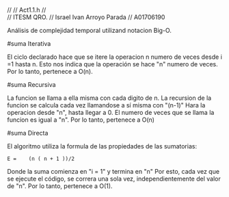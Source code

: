 //
//  Act1.1.h
//  
//  ITESM QRO.
//  Israel Ivan Arroyo Parada
//  A01706190

Análisis de complejidad temporal utilizand notacion Big-O.

#suma Iterativa

El ciclo declarado hace que se itere la operacion n numero de veces
desde i =1 hasta n. Esto nos indica que la operación se hace "n" numero de veces.
Por lo tanto, pertenece a O(n).


#suma Recursiva

La funcion se llama a ella misma con cada digito de n.
La recursion de la funcion se calcula cada vez llamandose a sí misma con "(n-1)"
Hara la operacion desde "n", hasta llegar a 0. El numero de veces que se llama la 
funcion es igual a "n".
Por lo tanto, pertenece a O(n)

#suma Directa

El algoritmo utiliza la formula de las propiedades de las sumatorias:

    E =    (n ( n + 1 ))/2

       
Donde la suma comienza en "i = 1" y termina en "n"
Por esto, cada vez que se ejecute el código, se correra una sola vez,
independientemente del valor de "n".
Por lo tanto, pertenece a O(1).
